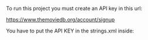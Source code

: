 To run this project you must create an API key in this url:

https://www.themoviedb.org/account/signup

You have to put the API KEY in the strings.xml inside:

<string name="api_key" translatable="false"></string>